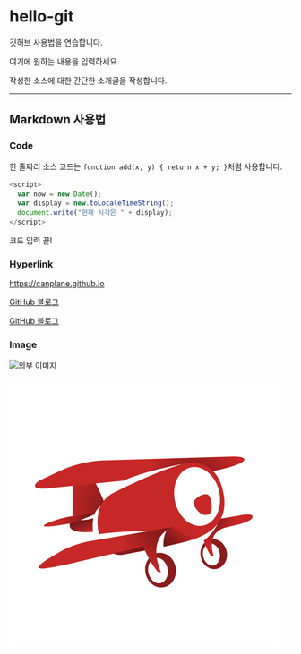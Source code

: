 # hello-git
깃허브 사용법을 연습합니다.

여기에 원하는 내용을 입력하세요.

작성한 소스에 대한 간단한 소개글을 작성합니다.

---
## Markdown 사용법

### Code
한 줄짜리 소스 코드는 `function add(x, y) { return x + y; }`처럼 사용합니다.

```javascript
<script>
  var now = new Date();
  var display = new.toLocaleTimeString();
  document.write("현재 시각은 " + display);
</script>
```

코드 입력 끝!


### Hyperlink
<https://canplane.github.io>

[GitHub 블로그](https://canplane.github.io)

[GitHub 블로그](https://canplane.github.io, "블로그")


### Image
![외부 이미지](http://kyrieko.dothome.co.kr/images/first.jpg)

![저장소 이미지](./images/symbol.jpg)

